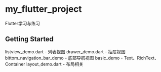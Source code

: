 # my_flutter_project

Flutter学习与练习

## Getting Started

listview_demo.dart - 列表视图
drawer_demo.dart - 抽屉视图
bittom_navigation_bar_demo - 底部导航视图
basic_demo - Text、RichText、Container
layout_demo.dart - 布局相关

